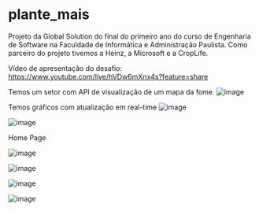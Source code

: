 # plante_mais
Projeto da Global Solution do final do primeiro ano do curso de Engenharia de Software na Faculdade de Informática e Administração Paulista. Como parceiro do projeto tivemos a Heinz, a Microsoft e a CropLife. 

Vídeo de apresentação do desafio: https://www.youtube.com/live/hVDw6mXnx4s?feature=share

Temos um setor com API de visualização de um mapa da fome.
![image](https://github.com/rogemushi/plante_mais/assets/70344461/63d5f49e-437b-4110-8c8e-0c6cb5333cd9)

Temos gráficos com atualização em real-time
![image](https://github.com/rogemushi/plante_mais/assets/70344461/304e69d2-805d-4047-9f9b-437532538209)

![image](https://github.com/rogemushi/plante_mais/assets/70344461/54a75f34-d975-453d-9785-97abd1f5993e)

Home Page

![image](https://github.com/rogemushi/plante_mais/assets/70344461/e235ad4c-ded9-468b-ab36-2bd2ee533a85)


![image](https://github.com/rogemushi/plante_mais/assets/70344461/59dbc79a-ef73-422f-b02f-64acf95606a4)

![image](https://github.com/rogemushi/plante_mais/assets/70344461/06f29bf6-69ba-4300-8cd6-d3372f8446b5)

![image](https://github.com/rogemushi/plante_mais/assets/70344461/37d2dd4d-9795-495e-b63c-fd35b52a1979)


